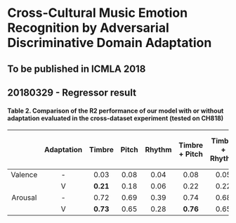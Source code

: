 # Cross-Cultural Music Emotion Recognition by Adversarial Discriminative Domain Adaptation
## To be published in **ICMLA 2018**

## 20180329 - Regressor result
#### Table 2. Comparison of the R2 performance of our model with or without adaptation evaluated in the cross-dataset experiment (tested on CH818)
|         | Adaptation | Timbre | Pitch | Rhythm | Timbre + Pitch | Timbre + Rhythm | Rhythm + Pitch | Timbre + Pitch + Rhythm |
| :---: | :---: | :---: | :---: | :---: | :---: | :---: | :---: | :---: |
| Valence | - | 0.03 | 0.08 | 0.04 | 0.08 | 0.05 | 0.08 | 0.09 |
|         | V | **0.21** | 0.18 | 0.06 | 0.22 | 0.22 | 0.17 | **0.23** |
| Arousal | - | 0.72 | 0.69 | 0.39 | 0.74 | 0.68 | 0.67 | 0.74 | 
|         | V | **0.73** | 0.65 | 0.28 | **0.76** | 0.65 | 0.49 | 0.71 |
